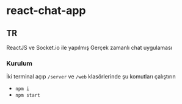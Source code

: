 # react-chat-app

## TR
ReactJS ve Socket.io ile yapılmış Gerçek zamanlı chat uygulaması

### Kurulum
İki terminal açıp `/server` ve `/web` klasörlerinde şu komutları çalıştırın
* `npm i` 
* `npm start`
